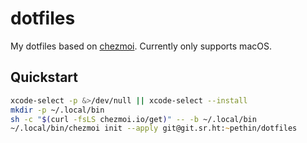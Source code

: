 dotfiles
========
My dotfiles based on [chezmoi](https://www.chezmoi.io). Currently only supports macOS.

Quickstart
----------
```zsh
xcode-select -p &>/dev/null || xcode-select --install
mkdir -p ~/.local/bin
sh -c "$(curl -fsLS chezmoi.io/get)" -- -b ~/.local/bin
~/.local/bin/chezmoi init --apply git@git.sr.ht:~pethin/dotfiles
```
